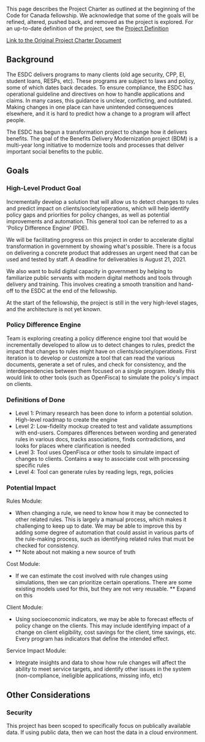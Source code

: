 This page describes the Project Charter as outlined at the beginning of the Code for Canada fellowship. We acknowledge that some of the goals will be refined, altered, pushed back, and removed as the project is explored. For an up-to-date definition of the project, see the [Project Definition](https://code-for-canada.github.io/team-babel/wiki/project-definition)

[Link to the Original Project Charter Document](...)

## Background

The ESDC delivers programs to many clients (old age security, CPP, EI, student loans, RESPs, etc). These programs are subject to laws and policy, some of which dates back decades. To ensure compliance, the ESDC has operational guideline and directives on how to handle applications and claims. In many cases, this guidance is unclear, conflicting, and outdated. Making changes in one place can have unintended consequences elsewhere, and it is hard to predict how a change to a program will affect people.

The ESDC has begun a transformation project to change how it delivers benefits. The goal of the Benefits Delivery Modernization project (BDM) is a multi-year long initiative to modernize tools and processes that deliver important social benefits to the public.


## Goals

### High-Level Product Goal
Incrementally develop a solution that will allow us to detect changes to rules and predict impact on clients/society/operations, which will help identify policy gaps and priorities for policy changes, as well as potential improvements and automation. This general tool can be referred to as a 'Policy Difference Engine' (PDE).

We will be facilitating progress on this project in order to accelerate digital transformation in government by showing what's possible. There is a focus on delivering a concrete product that addresses an urgent need that can be used and tested by staff. A deadline for deliverables is August 21, 2021.

We also want to build digital capacity in government by helping to familiarize public servants with modern digital methods and tools through delivery and training. This involves creating a smooth transition and hand-off to the ESDC at the end of the fellowship.

At the start of the fellowship, the project is still in the very high-level stages, and the architecture is not yet known. 

### Policy Difference Engine
Team is exploring creating a policy difference engine tool that would be incrementally developed to allow us to detect changes to rules, predict the impact that changes to rules might have on clients/society/operations. First iteration is to develop or customize a tool that can read the various documents, generate a set of rules, and check for consistency, and the interdependencies between them focused on a single program. Ideally this would link to other tools (such as OpenFisca) to simulate the policy's impact on clients.


### Definitions of Done
- Level 1: Primary research has been done to inform a potential solution. High-level roadmap to create the engine
- Level 2: Low-fidelity mockup created to test and validate assumptions with end-users. Compares differences between wording and generated rules in various docs, tracks associations, finds contradictions, and looks for places where clarification is needed
- Level 3: Tool uses OpenFisca or other tools to simulate impact of changes to clients. Contains a way to associate cost with processing specific rules
- Level 4: Tool can generate rules by reading legs, regs, policies


### Potential Impact

Rules Module:
- When changing a rule, we need to know how it may be connected to other related rules. This is largely a manual process, which makes it challenging to keep up to date. We may be able to improve this by adding some degree of automation that could assist in various parts of the rule-making process, such as identifying related rules that must be checked for consistency. 
- ** Note about not making a new source of truth

Cost Module:
- If we can estimate the cost involved with rule changes using simulations, then we can prioritize certain operations. There are some existing models used for this, but they are not very reusable.
** Expand on this

Client Module:
- Using socioeconomic indicators, we may be able to forecast effects of policy change on the clients. This may include identifying impact of a change on client eligibility, cost savings for the client, time savings, etc. Every program has indicators that define the intended effect.

Service Impact Module:
- Integrate insights and data to show how rule changes will affect the ability to meet service targets, and identify other issues in the system (non-compliance, ineligible applications, missing info, etc)


## Other Considerations

### Security
This project has been scoped to specifically focus on publically available data. If using public data, then we can host the data in a cloud environment. 

